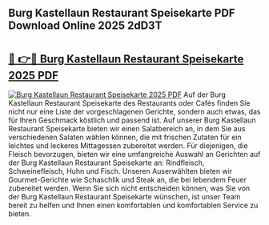 ## Burg Kastellaun Restaurant Speisekarte PDF Download Online 2025 2dD3T

# <h2><a href="http://gcbqpl.nevu.top/?p=Burg+Kastellaun+Restaurant+Speisekarte">🔗 👉🔴 Burg Kastellaun Restaurant Speisekarte 2025 PDF</a></h2>

[![Burg Kastellaun Restaurant Speisekarte 2025 PDF](https://i.imgur.com/dBaPXMq.png)](http://gcbqpl.nevu.top/?p=Burg+Kastellaun+Restaurant+Speisekarte)
Auf der Burg Kastellaun Restaurant Speisekarte des Restaurants oder Cafés finden Sie nicht nur eine Liste der vorgeschlagenen Gerichte, sondern auch etwas, das für Ihren Geschmack köstlich und passend ist. Auf unserer Burg Kastellaun Restaurant Speisekarte bieten wir einen Salatbereich an, in dem Sie aus verschiedenen Salaten wählen können, die mit frischen Zutaten für ein leichtes und leckeres Mittagessen zubereitet werden. Für diejenigen, die Fleisch bevorzugen, bieten wir eine umfangreiche Auswahl an Gerichten auf der Burg Kastellaun Restaurant Speisekarte an: Rindfleisch, Schweinefleisch, Huhn und Fisch. Unseren Auserwählten bieten wir Gourmet-Gerichte wie Schaschlik und Steak an, die bei lebendem Feuer zubereitet werden. Wenn Sie sich nicht entscheiden können, was Sie von der Burg Kastellaun Restaurant Speisekarte wünschen, ist unser Team bereit zu helfen und Ihnen einen komfortablen und komfortablen Service zu bieten.

